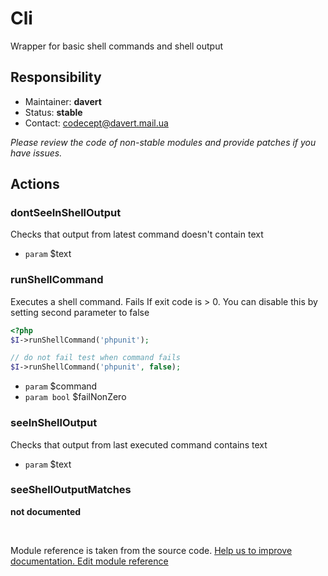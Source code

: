 # Cli


Wrapper for basic shell commands and shell output

## Responsibility
* Maintainer: **davert**
* Status: **stable**
* Contact: codecept@davert.mail.ua

*Please review the code of non-stable modules and provide patches if you have issues.*


## Actions

### dontSeeInShellOutput
 
Checks that output from latest command doesn't contain text

 * `param` $text



### runShellCommand
 
Executes a shell command.
Fails If exit code is > 0. You can disable this by setting second parameter to false

```php
<?php
$I->runShellCommand('phpunit');

// do not fail test when command fails
$I->runShellCommand('phpunit', false);
```

 * `param` $command
 * `param bool` $failNonZero


### seeInShellOutput
 
Checks that output from last executed command contains text

 * `param` $text


### seeShellOutputMatches
__not documented__

<p>&nbsp;</p><div class="alert alert-warning">Module reference is taken from the source code. <a href="https://github.com/Codeception/Codeception/tree/2.2/src/Codeception/Module/Cli.php">Help us to improve documentation. Edit module reference</a></div>
